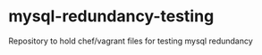 mysql-redundancy-testing
========================

Repository to hold chef/vagrant files for testing mysql redundancy
